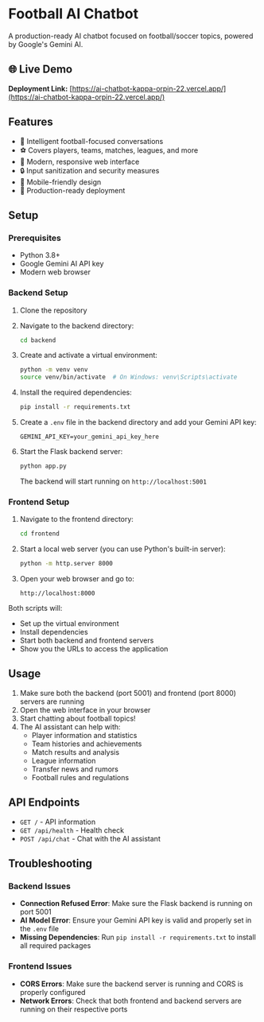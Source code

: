 # Football AI Chatbot

A production-ready AI chatbot focused on football/soccer topics, powered by Google's Gemini AI.

## 🌐 Live Demo

**Deployment Link:** [https://ai-chatbot-kappa-orpin-22.vercel.app/](https://ai-chatbot-kappa-orpin-22.vercel.app/)

## Features

- 🤖 Intelligent football-focused conversations
- ⚽ Covers players, teams, matches, leagues, and more
- 🎨 Modern, responsive web interface
- 🔒 Input sanitization and security measures
- 📱 Mobile-friendly design
- 🚀 Production-ready deployment

## Setup

### Prerequisites

- Python 3.8+
- Google Gemini AI API key
- Modern web browser

### Backend Setup

1. Clone the repository
2. Navigate to the backend directory:
   ```bash
   cd backend
   ```

3. Create and activate a virtual environment:
   ```bash
   python -m venv venv
   source venv/bin/activate  # On Windows: venv\Scripts\activate
   ```

4. Install the required dependencies:
   ```bash
   pip install -r requirements.txt
   ```

5. Create a `.env` file in the backend directory and add your Gemini API key:
   ```
   GEMINI_API_KEY=your_gemini_api_key_here
   ```

6. Start the Flask backend server:
   ```bash
   python app.py
   ```
   
   The backend will start running on `http://localhost:5001`

### Frontend Setup

1. Navigate to the frontend directory:
   ```bash
   cd frontend
   ```

2. Start a local web server (you can use Python's built-in server):
   ```bash
   python -m http.server 8000
   ```

3. Open your web browser and go to:
   ```
   http://localhost:8000
   ```

Both scripts will:
- Set up the virtual environment
- Install dependencies
- Start both backend and frontend servers
- Show you the URLs to access the application

## Usage

1. Make sure both the backend (port 5001) and frontend (port 8000) servers are running
2. Open the web interface in your browser
3. Start chatting about football topics!
4. The AI assistant can help with:
   - Player information and statistics
   - Team histories and achievements
   - Match results and analysis
   - League information
   - Transfer news and rumors
   - Football rules and regulations

## API Endpoints

- `GET /` - API information
- `GET /api/health` - Health check
- `POST /api/chat` - Chat with the AI assistant

## Troubleshooting

### Backend Issues

- **Connection Refused Error**: Make sure the Flask backend is running on port 5001
- **AI Model Error**: Ensure your Gemini API key is valid and properly set in the `.env` file
- **Missing Dependencies**: Run `pip install -r requirements.txt` to install all required packages

### Frontend Issues

- **CORS Errors**: Make sure the backend server is running and CORS is properly configured
- **Network Errors**: Check that both frontend and backend servers are running on their respective ports
